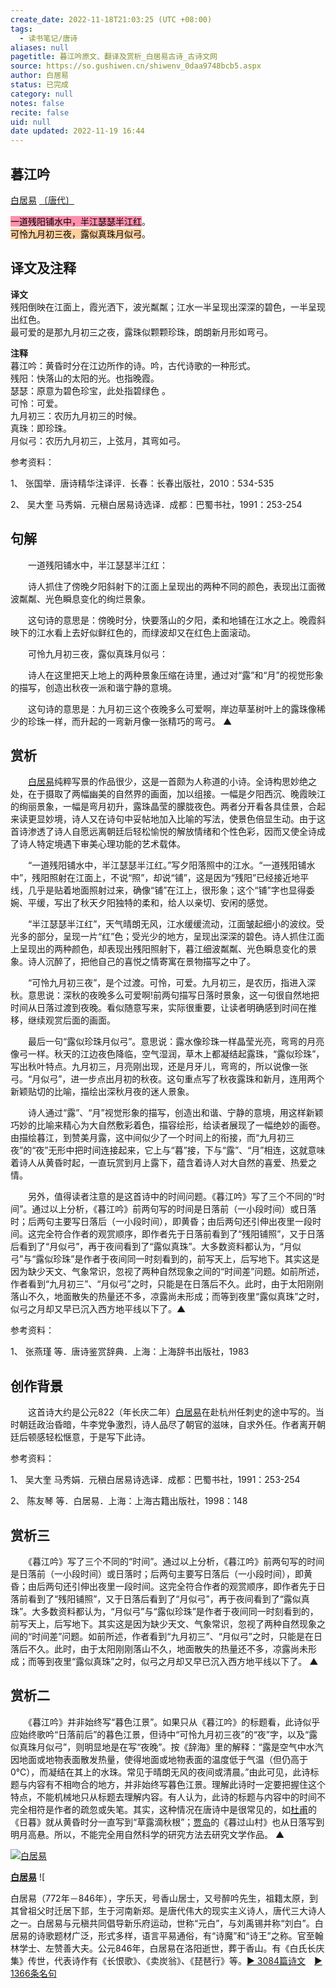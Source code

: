 ```yaml
---
create_date: 2022-11-18T21:03:25 (UTC +08:00)
tags:
  - 读书笔记/唐诗
aliases: null
pagetitle: 暮江吟原文、翻译及赏析_白居易古诗_古诗文网
source: https://so.gushiwen.cn/shiwenv_0daa9748bcb5.aspx
author: 白居易
status: 已完成
category: null
notes: false
recite: false
uid: null
date updated: 2022-11-19 16:44
---
```


## 暮江吟

[白居易](https://so.gushiwen.cn/authorv_85097dd0c645.aspx) [〔唐代〕](https://so.gushiwen.cn/shiwens/default.aspx?cstr=%e5%94%90%e4%bb%a3)

<mark style="background: #FF5582A6;">一道残阳铺水中，半江瑟瑟半江红</mark>。\
<mark style="background: #FFB86CA6;">可怜九月初三夜，露似真珠月似弓</mark>。

## 译文及注释

**译文**\
残阳倒映在江面上，霞光洒下，波光粼粼；江水一半呈现出深深的碧色，一半呈现出红色。\
最可爱的是那九月初三之夜，露珠似颗颗珍珠，朗朗新月形如弯弓。

**注释**\
暮江吟：黄昏时分在江边所作的诗。吟，古代诗歌的一种形式。\
残阳：快落山的太阳的光。也指晚霞。\
瑟瑟：原意为碧色珍宝，此处指碧绿色 。\
可怜：可爱。\
九月初三：农历九月初三的时候。\
真珠：即珍珠。\
月似弓：农历九月初三，上弦月，其弯如弓。

参考资料：

1、 张国举．唐诗精华注译评．长春：长春出版社，2010：534-535

2、 吴大奎 马秀娟．元稹白居易诗选译．成都：巴蜀书社，1991：253-254

## 句解

　　一道残阳铺水中，半江瑟瑟半江红：

　　诗人抓住了傍晚夕阳斜射下的江面上呈现出的两种不同的颜色，表现出江面微波粼粼、光色瞬息变化的绚烂景象。

　　这句诗的意思是：傍晚时分，快要落山的夕阳，柔和地铺在江水之上。晚霞斜映下的江水看上去好似鲜红色的，而绿波却又在红色上面滚动。

　　可怜九月初三夜，露似真珠月似弓：

　　诗人在这里把天上地上的两种景象压缩在诗里，通过对“露”和“月”的视觉形象的描写，创造出秋夜一派和谐宁静的意境。

　　这句诗的意思是：九月初三这个夜晚多么可爱啊，岸边草茎树叶上的露珠像稀少的珍珠一样，而升起的一弯新月像一张精巧的弯弓。 ▲

## 赏析

　　[白居易](https://so.gushiwen.cn/authorv_85097dd0c645.aspx)纯粹写景的作品很少，这是一首颇为人称道的小诗。全诗构思妙绝之处，在于摄取了两幅幽美的自然界的画面，加以组接。一幅是夕阳西沉、晚霞映江的绚丽景象，一幅是弯月初升，露珠晶莹的朦胧夜色。两者分开看各具佳景，合起来读更显妙境，诗人又在诗句中妥帖地加入比喻的写法，使景色倍显生动。由于这首诗渗透了诗人自愿远离朝廷后轻松愉悦的解放情绪和个性色彩，因而又使全诗成了诗人特定境遇下审美心理功能的艺术载体。

　　“一道残阳铺水中，半江瑟瑟半江红。”写夕阳落照中的江水。“一道残阳铺水中”，残阳照射在江面上，不说“照”，却说“铺”，这是因为“残阳”已经接近地平线，几乎是贴着地面照射过来，确像“铺”在江上，很形象；这个“铺”字也显得委婉、平缓，写出了秋天夕阳独特的柔和，给人以亲切、安闲的感觉。

　　“半江瑟瑟半江红”，天气晴朗无风，江水缓缓流动，江面皱起细小的波纹。受光多的部分，呈现一片“红”色；受光少的地方，呈现出深深的碧色。诗人抓住江面上呈现出的两种颜色，却表现出残阳照射下，暮江细波粼粼、光色瞬息变化的景象。诗人沉醉了，把他自己的喜悦之情寄寓在景物描写之中了。

　　“可怜九月初三夜”，是个过渡。可怜，可爱。九月初三，是农历，指进入深秋。意思说：深秋的夜晚多么可爱啊!前两句描写日落时景象，这一句很自然地把时间从日落过渡到夜晚。看似随意写来，实际很重要，让读者明确感到时间在推移，继续观赏后面的画面。

　　最后一句“露似珍珠月似弓”。意思说：露水像珍珠一样晶莹光亮，弯弯的月亮像弓一样。秋天的江边夜色降临，空气湿润，草木上都凝结起露珠，“露似珍珠”，写出秋叶特点。九月初三，月亮刚出现，还是月牙儿，弯弯的，所以说像一张弓。“月似弓”，进一步点出月初的秋夜。这句重点写了秋夜露珠和新月，连用两个新颖贴切的比喻，描绘出深秋月夜的迷人景象。

　　诗人通过“露”、“月”视觉形象的描写，创造出和谐、宁静的意境，用这样新颖巧妙的比喻来精心为大自然敷彩着色，描容绘形，给读者展现了一幅绝妙的画卷。由描绘暮江，到赞美月露，这中间似少了一个时间上的衔接，而“九月初三夜”的“夜”无形中把时间连接起来，它上与“暮”接，下与“露”、“月”相连，这就意味着诗人从黄昏时起，一直玩赏到月上露下，蕴含着诗人对大自然的喜爱、热爱之情。

　　另外，值得读者注意的是这首诗中的时间问题。《暮江吟》写了三个不同的“时间”。通过以上分析，《暮江吟》前两句写的时间是日落前（一小段时间）或日落时；后两句主要写日落后（一小段时间），即黄昏；由后两句还引伸出夜里一段时间。这完全符合作者的观赏顺序，即作者先于日落前看到了“残阳铺照”，又于日落后看到了“月似弓”，再于夜间看到了“露似真珠”。大多数资料都认为，“月似弓”与“露似珍珠”是作者于夜间同一时刻看到的，前写天上，后写地下。其实这是因为缺少天文、气象常识，忽视了两种自然现象之间的“时间差”问题。如前所述，作者看到“九月初三”、“月似弓”之时，只能是在日落后不久。此时，由于太阳刚刚落山不久，地面散失的热量还不多，凉露尚未形成；而等到夜里“露似真珠”之时，似弓之月却又早已沉入西方地平线以下了。▲

参考资料：

1、 张燕瑾 等．唐诗鉴赏辞典．上海：上海辞书出版社，1983

## 创作背景

　　这首诗大约是公元822（年长庆二年）[白居易](https://so.gushiwen.cn/authorv_85097dd0c645.aspx)在赴杭州任刺史的途中写的。当时朝廷政治昏暗，牛李党争激烈，诗人品尽了朝官的滋味，自求外任。作者离开朝廷后顿感轻松惬意，于是写下此诗。

参考资料：

1、 吴大奎 马秀娟．元稹白居易诗选译．成都：巴蜀书社，1991：253-254

2、 陈友琴 等．白居易．上海：上海古籍出版社，1998：148

## 赏析三

　　《暮江吟》写了三个不同的“时间”。通过以上分析，《暮江吟》前两句写的时间是日落前（一小段时间）或日落时；后两句主要写日落后（一小段时间），即黄昏；由后两句还引伸出夜里一段时间。这完全符合作者的观赏顺序，即作者先于日落前看到了“残阳铺照”，又于日落后看到了“月似弓”，再于夜间看到了“露似真珠”。大多数资料都认为，“月似弓”与“露似珍珠”是作者于夜间同一时刻看到的，前写天上，后写地下。其实这是因为缺少天文、气象常识，忽视了两种自然现象之间的“时间差”问题。如前所述，作者看到“九月初三”、“月似弓”之时，只能是在日落后不久。此时，由于太阳刚刚落山不久，地面散失的热量还不多，凉露尚未形成；而等到夜里“露似真珠”之时，似弓之月却又早已沉入西方地平线以下了。 ▲

## 赏析二

　　《暮江吟》并非始终写“暮色江景”。如果只从《暮江吟》的标题看，此诗似乎应始终歌吟“日落前后”的暮色江景，但诗中“可怜九月初三夜”的“夜”字，以及“露似真珠月似弓”，则明显地是在写“夜晚”。按《辞海》里的解释：“露是空气中水汽因地面或地物表面散发热量，使得地面或地物表面的温度低于气温（但仍高于0℃），而凝结在其上的水珠。常见于晴朗无风的夜间或清晨。”由此可见，此诗标题与内容有不相吻合的地方，并非始终写暮色江景。理解此诗时一定要把握住这个特点，不能机械地只从标题去理解内容。有人认为，此诗的标题与内容中的时间不完全相符是作者的疏忽或失笔。其实，这种情况在唐诗中是很常见的，如[杜甫](https://so.gushiwen.cn/authorv_515ea88d1858.aspx)的《日暮》就从黄昏时分一直写到“草露滴秋根”；[贾岛](https://so.gushiwen.cn/authorv_568070f3fde8.aspx)的《暮过山村》也从日落写到明月高悬。所以，不能完全用自然科学的研究方法去研究文学作品。 ▲

[![白居易](https://song.gushiwen.cn/authorImg/baijuyi.jpg)](https://so.gushiwen.cn/authorv_85097dd0c645.aspx)

[**白居易**](https://so.gushiwen.cn/authorv_85097dd0c645.aspx) ![

白居易（772年－846年），字乐天，号香山居士，又号醉吟先生，祖籍太原，到其曾祖父时迁居下邽，生于河南新郑。是唐代伟大的现实主义诗人，唐代三大诗人之一。白居易与元稹共同倡导新乐府运动，世称“元白”，与刘禹锡并称“刘白”。白居易的诗歌题材广泛，形式多样，语言平易通俗，有“诗魔”和“诗王”之称。官至翰林学士、左赞善大夫。公元846年，白居易在洛阳逝世，葬于香山。有《白氏长庆集》传世，代表诗作有《长恨歌》、《卖炭翁》、《琵琶行》等。[► 3084篇诗文](https://so.gushiwen.cn/shiwens/default.aspx?astr=%e7%99%bd%e5%b1%85%e6%98%93)　[► 1366条名句](https://so.gushiwen.cn/mingjus/default.aspx?astr=%e7%99%bd%e5%b1%85%e6%98%93)
